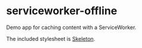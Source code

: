 # serviceworker-offline
Demo app for caching content with a ServiceWorker.

The included stylesheet is [Skeleton](https://github.com/dhg/Skeleton).